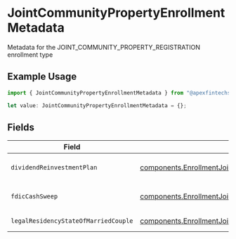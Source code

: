 # JointCommunityPropertyEnrollmentMetadata

Metadata for the JOINT_COMMUNITY_PROPERTY_REGISTRATION enrollment type

## Example Usage

```typescript
import { JointCommunityPropertyEnrollmentMetadata } from "@apexfintechsolutions/ascend-sdk/models/components";

let value: JointCommunityPropertyEnrollmentMetadata = {};
```

## Fields

| Field                                                                                                                                                                                                              | Type                                                                                                                                                                                                               | Required                                                                                                                                                                                                           | Description                                                                                                                                                                                                        | Example                                                                                                                                                                                                            |
| ------------------------------------------------------------------------------------------------------------------------------------------------------------------------------------------------------------------ | ------------------------------------------------------------------------------------------------------------------------------------------------------------------------------------------------------------------ | ------------------------------------------------------------------------------------------------------------------------------------------------------------------------------------------------------------------ | ------------------------------------------------------------------------------------------------------------------------------------------------------------------------------------------------------------------ | ------------------------------------------------------------------------------------------------------------------------------------------------------------------------------------------------------------------ |
| `dividendReinvestmentPlan`                                                                                                                                                                                         | [components.EnrollmentJointCommunityPropertyEnrollmentMetadataDividendReinvestmentPlan](../../models/components/enrollmentjointcommunitypropertyenrollmentmetadatadividendreinvestmentplan.md)                     | :heavy_minus_sign:                                                                                                                                                                                                 | Option to auto-enroll in Dividend Reinvestment; defaults to DIVIDEND_REINVESTMENT_ENROLL                                                                                                                           | DIVIDEND_REINVESTMENT_ENROLL                                                                                                                                                                                       |
| `fdicCashSweep`                                                                                                                                                                                                    | [components.EnrollmentJointCommunityPropertyEnrollmentMetadataFdicCashSweep](../../models/components/enrollmentjointcommunitypropertyenrollmentmetadatafdiccashsweep.md)                                           | :heavy_minus_sign:                                                                                                                                                                                                 | Option to auto-enroll in FDIC cash sweep; defaults to FDIC_CASH_SWEEP_ENROLL                                                                                                                                       | FDIC_CASH_SWEEP_ENROLL                                                                                                                                                                                             |
| `legalResidencyStateOfMarriedCouple`                                                                                                                                                                               | [components.EnrollmentJointCommunityPropertyEnrollmentMetadataLegalResidencyStateOfMarriedCouple](../../models/components/enrollmentjointcommunitypropertyenrollmentmetadatalegalresidencystateofmarriedcouple.md) | :heavy_minus_sign:                                                                                                                                                                                                 | The legal residency state of a married couple                                                                                                                                                                      | TX                                                                                                                                                                                                                 |